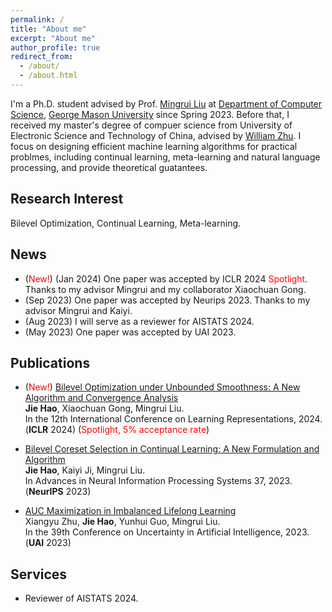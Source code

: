 ```yaml
---
permalink: /
title: "About me"
excerpt: "About me"
author_profile: true
redirect_from: 
  - /about/
  - /about.html
---
```


I'm a Ph.D. student advised by Prof. [Mingrui Liu](https://mingrliu.github.io/) at [Department of Computer Science](https://cs.gmu.edu/), [George Mason University](https://www.gmu.edu/) since Spring 2023. Before that, I received my master's degree of compuer science from University of Electronic Science and Technology of China, advised by [William Zhu](https://scholar.google.com/citations?user=GIwXoWAAAAAJ&hl=zh-CN). I focus on designing efficient machine learning algorithms for practical problmes, including continual learning, meta-learning and natural language processing, and provide theoretical guatantees. 

Research Interest
------
Bilevel Optimization, Continual Learning, Meta-learning.  

News
------
- (<font color=red>New!</font>) (Jan 2024) One paper was accepted by ICLR 2024  <font color=red>Spotlight</font>. Thanks to my advisor Mingrui and my collaborator Xiaochuan Gong.
- (Sep 2023) One paper was accepted by Neurips 2023. Thanks to my advisor Mingrui and Kaiyi.
- (Aug 2023) I will serve as a reviewer for AISTATS 2024.
- (May 2023) One paper was accepted by UAI 2023.
  
Publications
------
- (<font color=red>New!</font>) [Bilevel Optimization under Unbounded Smoothness: A New Algorithm and Convergence Analysis](https://arxiv.org/pdf/2401.09587.pdf)\
  **Jie Hao**, Xiaochuan Gong, Mingrui Liu.\
  In the 12th International Conference on Learning Representations, 2024. (**ICLR** 2024) (<font color=red>Spotlight, 5% acceptance rate</font>)

- [Bilevel Coreset Selection in Continual Learning: A New Formulation and Algorithm](https://openreview.net/pdf?id=2dtU9ZbgSN)\
  **Jie Hao**, Kaiyi Ji, Mingrui Liu.\
  In Advances in Neural Information Processing Systems 37, 2023. (**NeurIPS** 2023)

- [AUC Maximization in Imbalanced Lifelong Learning](https://proceedings.mlr.press/v216/zhu23a/zhu23a.pdf)\
  Xiangyu Zhu, **Jie Hao**, Yunhui Guo, Mingrui Liu.\
  In the 39th Conference on Uncertainty in Artificial Intelligence, 2023. (**UAI** 2023)      

Services
------
- Reviewer of AISTATS 2024.
